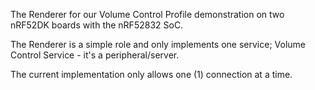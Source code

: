 The Renderer for our Volume Control Profile demonstration on two nRF52DK boards with the nRF52832 SoC.

The Renderer is a simple role and only implements one service; Volume Control Service - it's a peripheral/server.

The current implementation only allows one (1) connection at a time.
